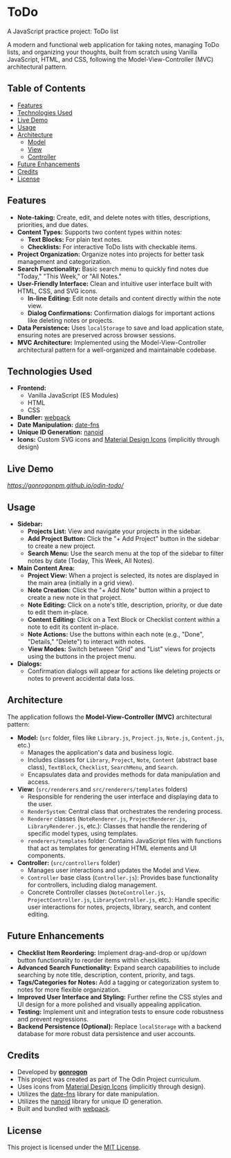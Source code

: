# ToDo

A JavaScript practice project: ToDo list

A modern and functional web application for taking notes, managing ToDo lists, and organizing your thoughts, built from scratch using Vanilla JavaScript, HTML, and CSS, following the Model-View-Controller (MVC) architectural pattern.

## Table of Contents

- [Features](#features)
- [Technologies Used](#technologies-used)
- [Live Demo](#live-demo)
- [Usage](#usage)
- [Architecture](#architecture)
  - [Model](#model)
  - [View](#view)
  - [Controller](#controller)
- [Future Enhancements](#future-enhancements)
- [Credits](#credits)
- [License](#license)

## Features

*   **Note-taking:** Create, edit, and delete notes with titles, descriptions, priorities, and due dates.
*   **Content Types:** Supports two content types within notes:
    *   **Text Blocks:** For plain text notes.
    *   **Checklists:** For interactive ToDo lists with checkable items.
*   **Project Organization:** Organize notes into projects for better task management and categorization.
*   **Search Functionality:** Basic search menu to quickly find notes due "Today," "This Week," or "All Notes."
*   **User-Friendly Interface:**  Clean and intuitive user interface built with HTML, CSS, and SVG icons.
    *   **In-line Editing:** Edit note details and content directly within the note view.
    *   **Dialog Confirmations:** Confirmation dialogs for important actions like deleting notes or projects.
*   **Data Persistence:**  Uses `localStorage` to save and load application state, ensuring notes are preserved across browser sessions.
*   **MVC Architecture:** Implemented using the Model-View-Controller architectural pattern for a well-organized and maintainable codebase.

## Technologies Used

*   **Frontend:**
    *   Vanilla JavaScript (ES Modules)
    *   HTML
    *   CSS
*   **Bundler:** [webpack](https://webpack.js.org/)
*   **Date Manipulation:** [date-fns](https://date-fns.org/)
*   **Unique ID Generation:** [nanoid](https://github.com/ai/nanoid)
*   **Icons:** Custom SVG icons and [Material Design Icons](https://pictogrammers.com/library/mdi/) (implicitly through design)

## Live Demo

*https://gonrogonpm.github.io/odin-todo/*

## Usage

*   **Sidebar:**
    *   **Projects List:**  View and navigate your projects in the sidebar.
    *   **Add Project Button:** Click the "+ Add Project" button in the sidebar to create a new project.
    *   **Search Menu:** Use the search menu at the top of the sidebar to filter notes by date (Today, This Week, All Notes).
*   **Main Content Area:**
    *   **Project View:**  When a project is selected, its notes are displayed in the main area (initially in a grid view).
    *   **Note Creation:** Click the "+ Add Note" button within a project to create a new note in that project.
    *   **Note Editing:** Click on a note's title, description, priority, or due date to edit them in-place.
    *   **Content Editing:** Click on a Text Block or Checklist content within a note to edit its content in-place.
    *   **Note Actions:** Use the buttons within each note (e.g., "Done", "Details," "Delete") to interact with notes.
    *   **View Modes:** Switch between "Grid" and "List" views for projects using the buttons in the project menu.
*   **Dialogs:**
    *   Confirmation dialogs will appear for actions like deleting projects or notes to prevent accidental data loss.

## Architecture

The application follows the **Model-View-Controller (MVC)** architectural pattern:

*   **Model:**  (`src` folder, files like `Library.js`, `Project.js`, `Note.js`, `Content.js`, etc.)
    *   Manages the application's data and business logic.
    *   Includes classes for `Library`, `Project`, `Note`, `Content` (abstract base class), `TextBlock`, `Checklist`, `SearchMenu`, and `Search`.
    *   Encapsulates data and provides methods for data manipulation and access.
*   **View:** (`src/renderers` and `src/renderers/templates` folders)
    *   Responsible for rendering the user interface and displaying data to the user.
    *   `RenderSystem`: Central class that orchestrates the rendering process.
    *   `Renderer` classes (`NoteRenderer.js`, `ProjectRenderer.js`, `LibraryRenderer.js`, etc.): Classes that handle the rendering of specific model types, using templates.
    *   `renderers/templates` folder: Contains JavaScript files with functions that act as templates for generating HTML elements and UI components.
*   **Controller:** (`src/controllers` folder)
    *   Manages user interactions and updates the Model and View.
    *   `Controller` base class (`Controller.js`): Provides base functionality for controllers, including dialog management.
    *   Concrete Controller classes (`NoteController.js`, `ProjectController.js`, `LibraryController.js`, etc.): Handle specific user interactions for notes, projects, library, search, and content editing.

## Future Enhancements

*   **Checklist Item Reordering:** Implement drag-and-drop or up/down button functionality to reorder items within checklists.
*   **Advanced Search Functionality:** Expand search capabilities to include searching by note title, description, content, priority, and tags.
*   **Tags/Categories for Notes:**  Add a tagging or categorization system to notes for more flexible organization.
*   **Improved User Interface and Styling:** Further refine the CSS styles and UI design for a more polished and visually appealing application.
*   **Testing:** Implement unit and integration tests to ensure code robustness and prevent regressions.
*   **Backend Persistence (Optional):**  Replace `localStorage` with a backend database for more robust data persistence and user accounts.

## Credits

*   Developed by [**gonrogon**](https://github.com/gonrogonpm)
*   This project was created as part of The Odin Project curriculum.
*   Uses icons from [Material Design Icons](https://pictogrammers.com/library/mdi/) (implicitly through design).
*   Utilizes the [date-fns](https://date-fns.org/) library for date manipulation.
*   Utilizes the [nanoid](https://github.com/ai/nanoid) library for unique ID generation.
*   Built and bundled with [webpack](https://webpack.js.org/).

## License

This project is licensed under the [MIT License](https://opensource.org/licenses/MIT).
